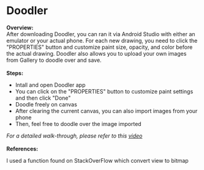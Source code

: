 # Doodler

<Strong>Overview:</Strong>
<br />
After downloading Doodler, you can ran it via Android Studio with either an emulator or your actual phone. 
For each new drawing, you need to click the "PROPERTIES" button and customize paint size, opacity, and color before the actual drawing. Doodler also allows you to upload your own images from Gallery to doodle over and save.
<br />
<br />
<Strong>Steps:</Strong>
<ul>
<li>Intall and open Doodler app</li>
<li>You can click on the "PROPERTIES" button to customize paint settings and then click "Done"</li>
<li>Doodle freely on canvas</li>
<li>After clearing the current canvas, you can also import images from your phone</li>
<li>Then, feel free to doodle over the image imported</li>
</ul>
<i>For a detailed walk-through, please refer to this <a href="https://www.youtube.com/watch?v=HAS8jIP__WM">video</a></i>
<br />
<br />
<Strong>References:</Strong>
<p>I used a function found on StackOverFlow which convert view to bitmap</p>
